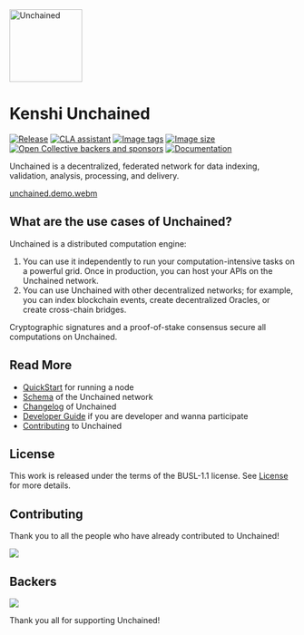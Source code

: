 <img height="128px" src="https://kenshi.io/images/products/unchained.g100.svg" alt="Unchained">

# Kenshi Unchained

[![Release](https://shields.io/github/v/release/timeleaplabs/unchained)](https://github.com/TimeleapLabs/unchained/releases)
[![CLA assistant](https://cla-assistant.io/readme/badge/TimeleapLabs/unchained)](https://cla-assistant.io/TimeleapLabs/unchained)
[![Image tags](https://ghcrbadge-1-y2886489.deta.app/timeleaplabs/unchained/tags?color=%2344cc11&ignore=latest&n=1&label=image+tags&trim=)](https://github.com/TimeleapLabs/unchained/pkgs/container/unchained)
[![Image size](https://ghcrbadge-1-y2886489.deta.app/timeleaplabs/unchained/size?color=%2344cc11&tag=latest&label=image+size&trim=)](https://github.com/TimeleapLabs/unchained/pkgs/container/unchained)
[![Open Collective backers and sponsors](https://img.shields.io/opencollective/all/unchained)](https://opencollective.com/unchained)
[![Documentation](https://img.shields.io/badge/Documentation-brightgreen)](https://kenshi.io/docs/unchained)

Unchained is a decentralized, federated network for data indexing, validation, analysis, processing, and delivery.

[unchained.demo.webm](https://github.com/TimeleapLabs/unchained/assets/4604055/427740a2-799c-42e2-a863-f44cc6e74d46)

## What are the use cases of Unchained?

Unchained is a distributed computation engine:

1. You can use it independently to run your computation-intensive tasks on a powerful grid. Once in production, you can host your APIs on the Unchained network.
2. You can use Unchained with other decentralized networks; for example, you can index blockchain events, create decentralized Oracles, or create cross-chain bridges.

Cryptographic signatures and a proof-of-stake consensus secure all computations on Unchained.

## Read More

- [QuickStart](./quickstart.md) for running a node
- [Schema](./schema.md) of the Unchained network
- [Changelog](./CHANGELOG.md) of Unchained
- [Developer Guide](./Developer-Guide.md) if you are developer and wanna participate
- [Contributing](./CONTRIBUTING.md) to Unchained

## License

This work is released under the terms of the BUSL-1.1 license.
See [License](./LICENSE) for more details.

## Contributing

Thank you to all the people who have already contributed to Unchained!

<a href="https://github.com/TimeleapLabs/unchained/graphs/contributors">
  <img src="https://contributors-img.firebaseapp.com/image?repo=TimeleapLabs/unchained" />
</a>

## Backers

<a href="https://opencollective.com/unchained">
  <img src="https://opencollective.com/unchained/backers.svg?width=890" />
</a>

Thank you all for supporting Unchained!
